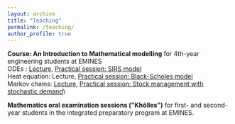 ```yaml
---
layout: archive
title: "Teaching"
permalink: /teaching/
author_profile: true
---
```



**Course: An Introduction to Mathematical modelling** for 4th-year engineering students at EMINES\
ODEs : [Lecture](https://ahlamouardi.github.io/AhlamOUARDI/files/files/edo_imm.pdf), [Practical session: SIRS model](https://ahlamouardi.github.io/AhlamOUARDI/files/files/SIRS.pdf)\
Heat equation: Lecture, [Practical session: Black-Scholes model](https://ahlamouardi.github.io/AhlamOUARDI/files/files/bsmodel.pdf)\
Markov chains: [Lecture](https://ahlamouardi.github.io/AhlamOUARDI/files/files/CdM.pdf), [Practical session: Stock management with stochastic demand](https://ahlamouardi.github.io/AhlamOUARDI/files/files/stock.pdf)\

**Mathematics oral examination sessions ("Khôlles")** for first- and second-year students in the integrated preparatory program at EMINES.
